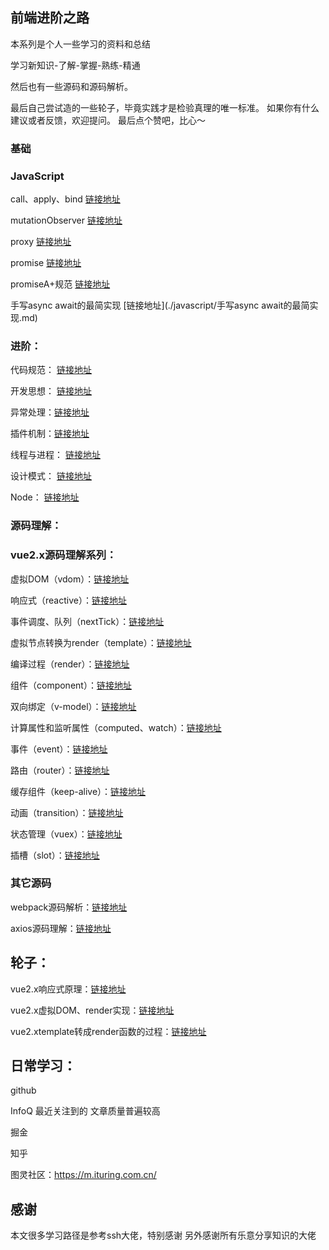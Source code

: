 ## 前端进阶之路
本系列是个人一些学习的资料和总结

学习新知识-了解-掌握-熟练-精通

然后也有一些源码和源码解析。

最后自己尝试造的一些轮子，毕竟实践才是检验真理的唯一标准。
如果你有什么建议或者反馈，欢迎提问。
最后点个赞吧，比心～

### 基础
### JavaScript
call、apply、bind [链接地址](./javascript/call、apply、bind.md)

mutationObserver [链接地址](./javascript/MutationObserver.md)

proxy [链接地址](./javascript/Proxy.md)

promise [链接地址](./javascript/Promise.md)

promiseA+规范 [链接地址](./javascript/PromiseA.md)

手写async await的最简实现 [链接地址](./javascript/手写async await的最简实现.md)

### 进阶：
代码规范： [链接地址](./升阶/代码规范.md) 
 
开发思想： [链接地址](./升阶/开发思想.md)

异常处理：[链接地址](./升阶/异常处理.md)

插件机制：[链接地址](./升阶/插件机制.md)

线程与进程： [链接地址](./升阶/线程与进程.md)

设计模式： [链接地址](./升阶/设计模式.md)

Node： [链接地址](./node/node.md)  

### 源码理解：

### vue2.x源码理解系列：
虚拟DOM（vdom）：[链接地址](./vue/dvue/vdom.md)

响应式（reactive）：[链接地址](./vue/dvue/reactive.md)

事件调度、队列（nextTick）：[链接地址](./vue/dvue/nextTick.md)

虚拟节点转换为render（template）：[链接地址](./vue/dvue/template.md)

编译过程（render）：[链接地址](./vue/dvue/render.md)

组件（component）：[链接地址](./vue/dvue/component.md)

双向绑定（v-model）：[链接地址](./vue/dvue/v-model.md)

计算属性和监听属性（computed、watch）：[链接地址](./vue/dvue/v-model.md)

事件（event）：[链接地址](./vue/dvue/event.md)

路由（router）：[链接地址](./vue/dvue/router.md)

缓存组件（keep-alive）：[链接地址](./vue/dvue/keep-alive.md)

动画（transition）：[链接地址](./vue/dvue/transition.md)

状态管理（vuex）：[链接地址](./vue/dvue/vuex.md)

插槽（slot）：[链接地址](./vue/dvue/slot.md)

### 其它源码

webpack源码解析：[链接地址](工程化/webpack/webpack源码解析.md)

axios源码理解：[链接地址](./axios/axios.md)

## 轮子：
vue2.x响应式原理：[链接地址](https://github.com/a448206058/dVue)

vue2.x虚拟DOM、render实现：[链接地址](https://github.com/a448206058/dVue)

vue2.xtemplate转成render函数的过程：[链接地址](https://github.com/a448206058/dVue)

## 日常学习：
github

InfoQ 最近关注到的 文章质量普遍较高

掘金

知乎

图灵社区：https://m.ituring.com.cn/

## 感谢
本文很多学习路径是参考ssh大佬，特别感谢
另外感谢所有乐意分享知识的大佬
